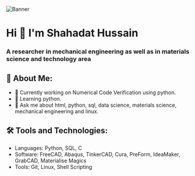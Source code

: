![Banner](https://github.com/shahadat-hussain/shahadat-hussain/blob/main/giphy-2.webp)



# Hi 👋 I'm Shahadat Hussain
### A researcher in mechanical engineering as well as in materials science and technology area
## 🚀 About Me:
- 🔭 Currently working on Numerical Code Verification using python.
- 🌱 Learning python.
- 💬 Ask me about html, python, sql, data science, materials science, mechanical engineering and linux.

## 🛠 Tools and Technologies:
- Languages: Python, SQL, C
- Software: FreeCAD, Abaqus, TinkerCAD, Cura, PreForm, IdeaMaker, GrabCAD, Materialise Magics
- Tools: Git, Linux, Shell Scripting


<!--
**shahadat-hussain/shahadat-hussain** is a ✨ _special_ ✨ repository because its `README.md` (this file) appears on your GitHub profile.

Here are some ideas to get you started:

- 🔭 I’m currently working on ...
- 🌱 I’m currently learning ...
- 👯 I’m looking to collaborate on ...
- 🤔 I’m looking for help with ...
- 💬 Ask me about ...
- 📫 How to reach me: ...
- 😄 Pronouns: ...
- ⚡ Fun fact: ...
-->
